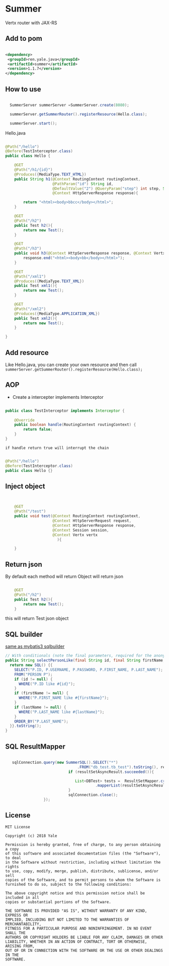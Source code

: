 # Summer

Vertx router with JAX-RS

## Add to pom

 ```xml

<dependency>
  <groupId>ren.yale.java</groupId>
  <artifactId>summer</artifactId>
  <version>1.1.7</version>
</dependency>

```

## How to use

```java

  SummerServer summerServer =SummerServer.create(8080);

  summerServer.getSummerRouter().registerResource(Hello.class);

  summerServer.start();

```

Hello.java

```java

@Path("/hello")
@Before(TestInterceptor.class)
public class Hello {

    @GET
    @Path("/h1/{id}")
    @Produces({MediaType.TEXT_HTML})
    public String h1(@Context RoutingContext routingContext,
                     @PathParam("id") String id,
                     @DefaultValue("2") @QueryParam("step") int step, String text, @Context HttpServerRequest request,
                     @Context HttpServerResponse response){

        return "<html><body>bbcc</body></html>";
    }

    @GET
    @Path("/h2")
    public Test h2(){
        return new Test();
    }

    @GET
    @Path("/h3")
    public void h3(@Context HttpServerResponse response, @Context Vertx vertx){
        response.end("<html><body>bb</body></html>");
    }

    @GET
    @Path("/xml1")
    @Produces({MediaType.TEXT_XML})
    public Test xml1(){
        return new Test();
    }

    @GET
    @Path("/xml2")
    @Produces({MediaType.APPLICATION_XML})
    public Test xml2(){
        return new Test();
    }

}


```

## Add resource

Like Hello.java, you can create your own resource and then call `summerServer.getSummerRouter().registerResource(Hello.class);`

## AOP

- Create a intercepter implements Interceptor

```java

public class TestInterceptor implements Interceptor {
    
    @Override
    public boolean handle(RoutingContext routingContext) {
        return false;
    }
}

```
`if handle return true will interrupt the chain`


```java

@Path("/hello")
@Before(TestInterceptor.class)
public class Hello {}

```

## Inject object 

```java


    @GET
    @Path("/test")
    public void test(@Context RoutingContext routingContext,
                     @Context HttpServerRequest request,
                     @Context HttpServerResponse response,
                     @Context Session session,
                     @Context Vertx vertx
                       ){

    }

```

## Return json

By default each method will return Object will return json 

```java

    @GET
    @Path("/h2")
    public Test h2(){
        return new Test();
    }

```
this will return Test json object

## SQL builder

[same as mybatis3 sqlbuilder](http://www.mybatis.org/mybatis-3/statement-builders.html)

```java
// With conditionals (note the final parameters, required for the anonymous inner class to access them)
public String selectPersonLike(final String id, final String firstName, final String lastName) {
  return new SQL() {{
    SELECT("P.ID, P.USERNAME, P.PASSWORD, P.FIRST_NAME, P.LAST_NAME");
    FROM("PERSON P");
    if (id != null) {
      WHERE("P.ID like #{id}");
    }
    if (firstName != null) {
      WHERE("P.FIRST_NAME like #{firstName}");
    }
    if (lastName != null) {
      WHERE("P.LAST_NAME like #{lastName}");
    }
    ORDER_BY("P.LAST_NAME");
  }}.toString();
}


```

## SQL ResultMapper

```java

   sqlConnection.query(new SummerSQL().SELECT("*")
                                .FROM("db_test.tb_test").toString(), resultSetAsyncResult -> {
                            if (resultSetAsyncResult.succeeded()){

                               List<DBTest> tests =  ResultSetMapper.create().camelName()
                                        .mapperList(resultSetAsyncResult.result(), DBTest.class);
                            }
                            sqlConnection.close();
                 });


```


## License

```
MIT License

Copyright (c) 2018 Yale

Permission is hereby granted, free of charge, to any person obtaining a copy
of this software and associated documentation files (the "Software"), to deal
in the Software without restriction, including without limitation the rights
to use, copy, modify, merge, publish, distribute, sublicense, and/or sell
copies of the Software, and to permit persons to whom the Software is
furnished to do so, subject to the following conditions:

The above copyright notice and this permission notice shall be included in all
copies or substantial portions of the Software.

THE SOFTWARE IS PROVIDED "AS IS", WITHOUT WARRANTY OF ANY KIND, EXPRESS OR
IMPLIED, INCLUDING BUT NOT LIMITED TO THE WARRANTIES OF MERCHANTABILITY,
FITNESS FOR A PARTICULAR PURPOSE AND NONINFRINGEMENT. IN NO EVENT SHALL THE
AUTHORS OR COPYRIGHT HOLDERS BE LIABLE FOR ANY CLAIM, DAMAGES OR OTHER
LIABILITY, WHETHER IN AN ACTION OF CONTRACT, TORT OR OTHERWISE, ARISING FROM,
OUT OF OR IN CONNECTION WITH THE SOFTWARE OR THE USE OR OTHER DEALINGS IN THE
SOFTWARE.

```


